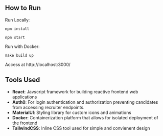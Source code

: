 ## How to Run

Run Locally:

`npm install`

`npm start`

Run with Docker:

`make build up`

Access at http://localhost:3000/

## Tools Used
* **React**: Javscript framework for building reactive frontend web applications
* **Auth0**:  For login authentication and authorization preventing candidates from accessing recruiter endpoints.
* **MaterialUI**: Styling library for custom icons and animations
* **Docker**: Containerization platform that allows for isolated deployment of the frontend
* **TailwindCSS**: Inline CSS tool used for simple and convienent design




